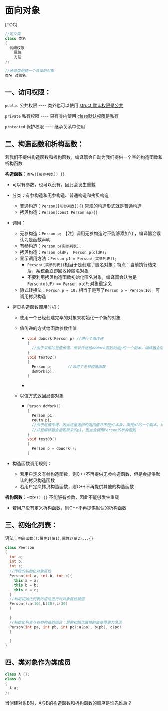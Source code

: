 # 面向对象

[TOC]

```C++
//定义类
class 类名
{
  访问权限
    属性
    方法
};

//通过类创建一个具体的对象
类名 对象名;
```



## 一、访问权限：

`public` 公共权限 ---- 类外也可以使用     <u>struct 默认权限是公共</u>

`private` 私有权限 ---- 只有类内使用      <u>class默认权限是私有</u>

`protected` 保护权限  ---- 继承关系中使用

## 二、构造函数和析构函数：

若我们不提供构造函数和析构函数，编译器会自动为我们提供一个空的构造函数和析构函数

**构造函数：**`类名([形参列表]) {}`  

- 可以有参数，也可以没有，因此会发生重载

- 分类：有参构造和无参构造、普通构造和拷贝构造

  - 普通构造：`Person([形参列表]){}`	常规的构造形式就是普通构造
  - 拷贝构造：`Person(const Person &p){}`

- 调用：

  - 无参构造：`Person p;`	【注】调用无参构造时不能够添加'()'，编译器会误认为是函数声明
  - 有参构造：`Person p(实参列表);`
  - 拷贝构造：`Person oldP;  Person p(oldP);`
  - 显示调用方法：`Person p1 = Person([实参列表]); `
    - `Person([实参列表])`相当于是创建了匿名对象；特点：当前执行结束后，系统会立即回收掉匿名对象
    - 不要利用拷贝构造函数初始化匿名对象，编译器会认为是`Person(oldP) == Person oldP;`对象重定义
  - 隐式转换法：`Person p = 10;` 相当于是写了`Person p = Person(10);`    可调用拷贝构造

- 拷贝构造函数调用时机：

  - 使用一个已经创建完毕的对象来初始化一个新的对象

  - 值传递的方式给函数参数传值

    - ```C++
      void doWork(Person p) //进行了值传递
      { 
      	//由于采用的是值传递，所以传递给doWork函数的是p的一个副本，编译器会隐式的创建一个Person类对象，因此此时会调用Person类的拷贝构造函数 
      }		
      void test02()
      {
        Person p;		//调用了无参构造函数
        doWork(p);	
      }
      ```

    - ​

  - 以值方式返回局部对象

    - ```C++
      Person doWork()
      {
        Person p1;
        reutn p1;			
        //由于是值传递，因此这里返回的返回值并不是p1本身，而是p1的一个副本，编译器会隐式的创建一个Person类对象，因此此时会调用Person类的拷贝构造函数
        //并且编译器会销毁原来的p1，因此会调用Person的析构函数
      }
      void test03() 
      {
      	Person p = doWork();  
      }
      ```

- 构造函数调用规则：

  - 若用户定义有参构造函数，则C++不再提供无参构造函数，但是会提供默认的拷贝构造函数
  - 若用户定义拷贝构造函数，则C++不再提供其他的构造函数

**析构函数：**`~类名() {}`  不能够有参数，因此不能够发生重载

- 若用户没有定义析构函数，则C++不再提供默认的析构函数

## 三、初始化列表：

语法：`构造函数():属性1(值1),属性2(值2)...{}`

```C++
class Peerson
{
  int a;
  int b;
  int c;
  //传统的初始化对象属性
  Person(int a, int b, int c){
    this.a = a;
   	this.b = b;
    this.c = c;
  }
  //利用初始化列表的语法进行对对象属性赋值
  Person():a(10),b(20),c(30)
  {
    
  }
  //初始化列表与有参构造的结合：是的初始化属性的值变得更为灵活
  Person(int pa, int pb, int pc):a(pa), b(pb), c(pc)
  {
    
  }
}
```



## 四、类对象作为类成员

```C++
class A {};
class B
{
  A a;
};
```

当创建对象B时，A与B的构造函数和析构函数的顺序是谁先谁后？